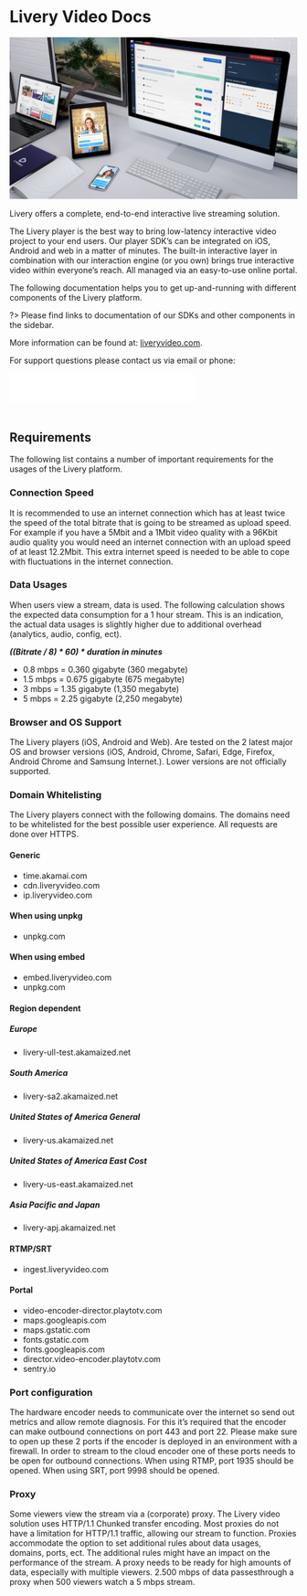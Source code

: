 # Livery Video Docs

![Livery Experience](title_screen.png)

Livery offers a complete, end-to-end interactive live streaming solution.

The Livery player is the best way to bring low-latency interactive video project to your end users. Our player SDK’s can be integrated on iOS, Android and web in a matter of minutes. The built-in interactive layer in combination with our interaction engine (or you own) brings true interactive video within everyone’s reach. All managed via an easy-to-use online portal.

The following documentation helps you to get up-and-running with different components of the Livery platform.

?> Please find links to documentation of our SDKs and other components in the sidebar.

More information can be found at: [liveryvideo.com](https://liveryvideo.com).

For support questions please contact us via email or phone:

![support](support.png)
<br>
<br>

## Requirements

The following list contains a number of important requirements for the usages of the Livery platform.

### Connection Speed

It is recommended to use an internet connection which has at least twice the speed of the total bitrate that is going to be streamed as upload speed. For example if you have a 5Mbit and a 1Mbit video quality with a 96Kbit audio quality you would need an internet connection with an upload speed of at least 12.2Mbit. This extra internet speed is needed to be able to cope with fluctuations in the internet connection.

### Data Usages

When users view a stream, data is used. The following calculation shows the expected data consumption for a 1 hour stream. This is an indication, the actual data usages is slightly higher due to additional overhead (analytics, audio, config, ect).

**_((Bitrate / 8) * 60) * duration in minutes_**

- 0.8 mbps = 0.360 gigabyte (360 megabyte)
- 1.5 mbps = 0.675 gigabyte (675 megabyte)
- 3 mbps = 1.35 gigabyte (1,350 megabyte)
- 5 mbps = 2.25 gigabyte (2,250 megabyte)

### Browser and OS Support

The Livery players (iOS, Android and Web). Are tested on the 2 latest major OS and browser versions (iOS, Android, Chrome, Safari, Edge, Firefox, Android Chrome and Samsung Internet.). Lower versions are not officially supported.

### Domain Whitelisting

The Livery players connect with the following domains. The domains need to be whitelisted for the best possible user experience. All requests are done over HTTPS.

#### Generic

- time.akamai.com
- cdn.liveryvideo.com
- ip.liveryvideo.com

#### When using unpkg

- unpkg.com

#### When using embed

- embed.liveryvideo.com
- unpkg.com

#### Region dependent

##### Europe

- livery-ull-test.akamaized.net

##### South America

- livery-sa2.akamaized.net

##### United States of America General

- livery-us.akamaized.net

##### United States of America East Cost

- livery-us-east.akamaized.net

##### Asia Pacific and Japan

- livery-apj.akamaized.net

#### RTMP/SRT

- ingest.liveryvideo.com

#### Portal

- video-encoder-director.playtotv.com
- maps.googleapis.com
- maps.gstatic.com
- fonts.gstatic.com
- fonts.googleapis.com
- director.video-encoder.playtotv.com
- sentry.io

### Port configuration

The hardware encoder needs to communicate over the internet so send out metrics and allow remote diagnosis. For this it’s required that the encoder can make outbound connections on port 443 and port 22. Please make sure to open up these 2 ports if the encoder is deployed in an environment with a firewall. In order to stream to the cloud encoder one of these ports needs to be open for outbound connections. When using RTMP, port 1935 should be opened. When using SRT, port 9998 should be opened.

### Proxy

Some viewers view the stream via a (corporate) proxy. The Livery video solution uses HTTP/1.1 Chunked transfer encoding. Most proxies do not have a limitation for HTTP/1.1 traffic, allowing our stream to function. Proxies accommodate the option to set additional rules about data usages, domains, ports, ect. The additional rules might have an impact on the performance of the stream. A proxy needs to be ready for high amounts of data, especially with multiple viewers. 2.500 mbps of data passesthrough a proxy when 500 viewers watch a 5 mbps stream.
